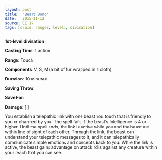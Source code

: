 ```yaml
---
layout: post
title:  "Beast Bond"
date:   2015-11-12
source: EE.15
tags: [druid, ranger, level1, divination]
---
```


**1st-level divination**

**Casting Time**: 1 action

**Range**: Touch

**Components**: V, S, M (a bit of fur wrapped in a cloth)

**Duration**: 10 minutes

**Saving Throw**:

**Save For**:

**Damage**: [ ]

You establish a telepathic link with one beast you touch that is friendly to you or charmed by you. The spell fails if the beast’s Intelligence is 4 or higher. Until the spell ends, the link is active while you and the beast are within line of sight of each other. Through the link, the beast can understand your telepathic messages to it, and it can telepathically communicate simple emotions and concepts back to you. While the link is active, the beast gains advantage on attack rolls against any creature within your reach that you can see.
